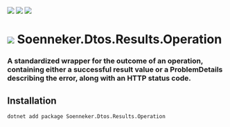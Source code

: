 ﻿[![](https://img.shields.io/nuget/v/soenneker.dtos.results.operation.svg?style=for-the-badge)](https://www.nuget.org/packages/soenneker.dtos.results.operation/)
[![](https://img.shields.io/github/actions/workflow/status/soenneker/soenneker.dtos.results.operation/publish-package.yml?style=for-the-badge)](https://github.com/soenneker/soenneker.dtos.results.operation/actions/workflows/publish-package.yml)
[![](https://img.shields.io/nuget/dt/soenneker.dtos.results.operation.svg?style=for-the-badge)](https://www.nuget.org/packages/soenneker.dtos.results.operation/)

# ![](https://user-images.githubusercontent.com/4441470/224455560-91ed3ee7-f510-4041-a8d2-3fc093025112.png) Soenneker.Dtos.Results.Operation
### A standardized wrapper for the outcome of an operation, containing either a successful result value or a ProblemDetails describing the error, along with an HTTP status code.

## Installation

```
dotnet add package Soenneker.Dtos.Results.Operation
```
